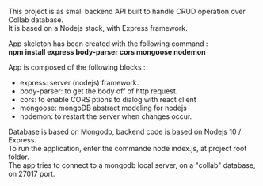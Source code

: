 This project is as small backend API built to handle CRUD operation over Collab database.   
It is based on a Nodejs stack, with Express framework.  

App skeleton has been created with the following command :  
**npm install express body-parser cors mongoose nodemon**  

App is composed of the following blocks :   
- express: server (nodejs) framework.  
- body-parser: to get the body off of http request.  
- cors: to enable CORS ptions to dialog with react client  
- mongoose: mongoDB abstract modeling for nodejs  
- nodemon: to restart the server when changes occur.  

Database is based on Mongodb, backend code is based on Nodejs  10 / Express.  
To run the application, enter the commande node index.js, at project root folder.  
The app tries to connect to a mongodb local server, on a "collab" database, on 27017 port.  
